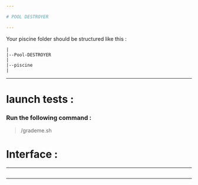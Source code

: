```yaml
---

# POOL DESTROYER

---
```


Your piscine folder should be structured like this :

```
|
|--Pool-DESTROYER
|
|--piscine
|

```

---

# launch tests :

### Run the following command :

> /grademe.sh

# Interface :

---

</p>
<p align="center">
<img src="">
</p>

---
